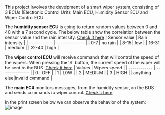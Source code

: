 This project involves the develpment of a smart wiper system, consisting of 3 ECUs (Electronic Control Unit): Main ECU, Humidity Sensor ECU and Wiper Control ECU.

The **humidity sensor ECU** is going to return random values between 0 and 40 with a 7 second cycle. The below table show the correlation between the sensor value and the rain intensity. [Check it here](https://github.com/denisboboi492/CAPL-CANoe/blob/main/Smart%20Wiper/Sensor_ECU.can)
| Sensor value | Rain intensity |
| ------------ | -------------- |
|       0-7    |      no rain   |
|    8-15      |     low        |
|   16-31      |     medium     |
|   32-40      |      high      |

The **wiper control ECU** will receive commands that will control the speed of the wipers. When pressing the 'S' button, the current speed of the wiper will be sent to the BUS. [Check it here](https://github.com/denisboboi492/CAPL-CANoe/blob/main/Smart%20Wiper/Wiper_ECU.can)
| Values       | Wipers speed   |
| ------------ | -------------- |
|       0      |    OFF         |
|    1         |      LOW       |
|   2          |        MEDIUM  |
|   3          |       HIGH     |
| anything else|invalid command |

The **main ECU** monitors messages, from the humidity sensor, on the BUS and sends commands to wiper control. [Check it here](https://github.com/denisboboi492/CAPL-CANoe/blob/main/Smart%20Wiper/Main_ECU.can)

In the print screen below we can observe the behavior of the system:
![image](https://github.com/user-attachments/assets/6947cf4b-4362-4e3b-a266-24bdc3c6bb71)
